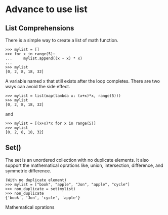 # Advance to use list

## List Comprehensions
There is a simple way to create a list of math function.
```
>>> mylist = []
>>> for x in range(5):
...     mylist.append((x + x) * x)
... 
>>> mylist
[0, 2, 8, 18, 32]
```
A variable named x that still exists after the loop completes. There are two ways can avoid the side effect.
```
>>> mylist = list(map(lambda x: (x+x)*x, range(5)))
>>> mylist
[0, 2, 8, 18, 32]
```
and
```
>>> mylist = [(x+x)*x for x in range(5)]
>>> mylist
[0, 2, 8, 18, 32]
```
## Set()
The set is an unordered collection with no duplicate elements. It also support the mathematical oprations like, union, intersection, difference, and symmetric difference.

```
(With no duplicate element)
>>> mylist = ["book", "apple", "Jon", "apple", "cycle"]
>>> non_duplicate = set(mylist)
>>> non_duplicate
{'book', 'Jon', 'cycle', 'apple'}
```
Mathematical oprations
```
```

